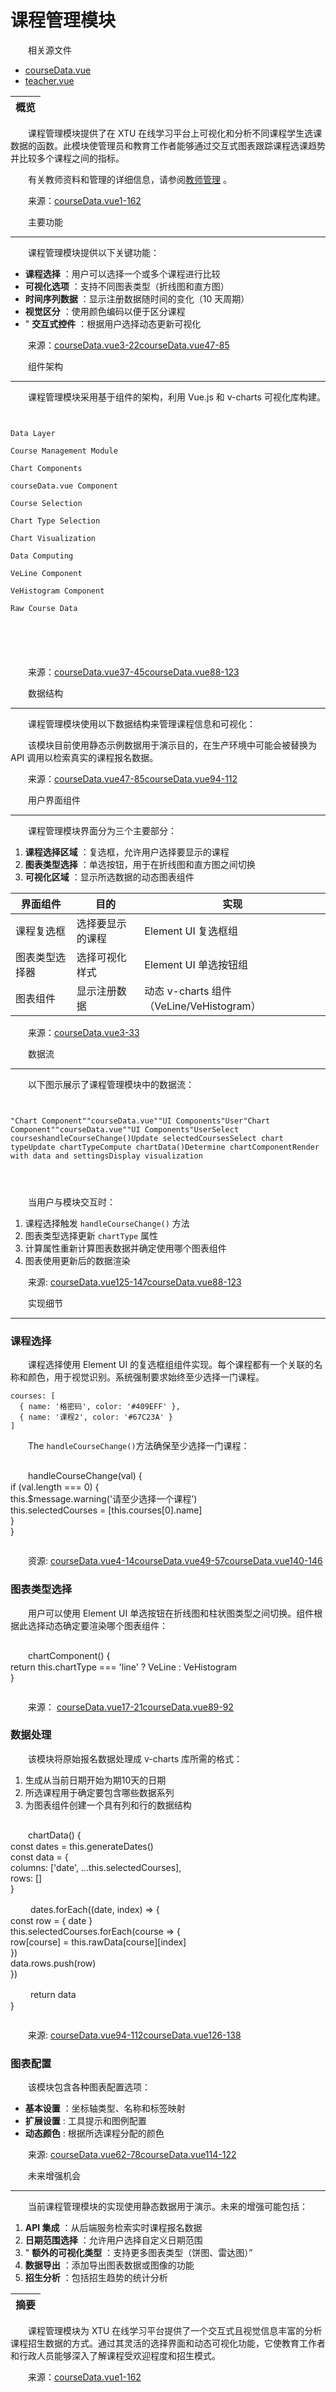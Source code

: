# 课程管理模块

　　相关源文件

- [courseData.vue](https://github.com/kingcard1989/xtu/blob/4a451c1d/courseData.vue)
- [teacher.vue](https://github.com/kingcard1989/xtu/blob/4a451c1d/teacher.vue)

|概览|
| ------|

　　课程管理模块提供了在 XTU 在线学习平台上可视化和分析不同课程学生选课数据的函数。此模块使管理员和教育工作者能够通过交互式图表跟踪课程选课趋势并比较多个课程之间的指标。

　　有关教师资料和管理的详细信息，请参阅[教师管理](https://deepwiki.com/kingcard1989/xtu/4.1-teacher-management) 。

　　来源：[courseData.vue1-162](https://github.com/kingcard1989/xtu/blob/4a451c1d/courseData.vue#L1-L162)

　　主要功能

---

　　课程管理模块提供以下关键功能：

- **课程选择** ：用户可以选择一个或多个课程进行比较
- **可视化选项** ：支持不同图表类型（折线图和直方图）
- **时间序列数据** ：显示注册数据随时间的变化（10 天周期）
- **视觉区分** ：使用颜色编码以便于区分课程
- " **交互式控件** ：根据用户选择动态更新可视化

　　来源：[courseData.vue3-22](https://github.com/kingcard1989/xtu/blob/4a451c1d/courseData.vue#L3-L22)​[courseData.vue47-85](https://github.com/kingcard1989/xtu/blob/4a451c1d/courseData.vue#L47-L85)

　　组件架构

---

　　课程管理模块采用基于组件的架构，利用 Vue.js 和 v-charts 可视化库构建。

```


Data Layer

Course Management Module

Chart Components

courseData.vue Component

Course Selection

Chart Type Selection

Chart Visualization

Data Computing

VeLine Component

VeHistogram Component

Raw Course Data






```

　　来源：[courseData.vue37-45](https://github.com/kingcard1989/xtu/blob/4a451c1d/courseData.vue#L37-L45)​[courseData.vue88-123](https://github.com/kingcard1989/xtu/blob/4a451c1d/courseData.vue#L88-L123)

　　数据结构

---

　　课程管理模块使用以下数据结构来管理课程信息和可视化：

　　该模块目前使用静态示例数据用于演示目的，在生产环境中可能会被替换为 API 调用以检索真实的课程报名数据。

　　来源：[courseData.vue47-85](https://github.com/kingcard1989/xtu/blob/4a451c1d/courseData.vue#L47-L85)​[courseData.vue94-112](https://github.com/kingcard1989/xtu/blob/4a451c1d/courseData.vue#L94-L112)

　　用户界面组件

---

　　课程管理模块界面分为三个主要部分：

1. **课程选择区域** ：复选框，允许用户选择要显示的课程
2. **图表类型选择** ：单选按钮，用于在折线图和直方图之间切换
3. **可视化区域** ：显示所选数据的动态图表组件

|界面组件|目的|实现|
| ----------------| ------------------| ------------------------------------------|
|课程复选框|选择要显示的课程|Element UI 复选框组|
|图表类型选择器|选择可视化样式|Element UI 单选按钮组|
|图表组件|显示注册数据|动态 v-charts 组件（VeLine/VeHistogram）|

　　来源：[courseData.vue3-33](https://github.com/kingcard1989/xtu/blob/4a451c1d/courseData.vue#L3-L33)

　　数据流

---

　　以下图示展示了课程管理模块中的数据流：

```


"Chart Component""courseData.vue""UI Components"User"Chart Component""courseData.vue""UI Components"UserSelect courseshandleCourseChange()Update selectedCoursesSelect chart typeUpdate chartTypeCompute chartData()Determine chartComponentRender with data and settingsDisplay visualization




```

　　当用户与模块交互时：

1. 课程选择触发 `handleCourseChange()`​ 方法
2. 图表类型选择更新 `chartType`​ 属性
3. 计算属性重新计算图表数据并确定使用哪个图表组件
4. 图表使用更新后的数据渲染

　　来源: [courseData.vue125-147](https://github.com/kingcard1989/xtu/blob/4a451c1d/courseData.vue#L125-L147)​[courseData.vue88-123](https://github.com/kingcard1989/xtu/blob/4a451c1d/courseData.vue#L88-L123)

　　实现细节

---

### 课程选择

　　课程选择使用 Element UI 的复选框组组件实现。每个课程都有一个关联的名称和颜色，用于视觉识别。系统强制要求始终至少选择一门课程。

```
courses: [
  { name: '格密码', color: '#409EFF' },
  { name: '课程2', color: '#67C23A' }
] 
```

　　The `handleCourseChange()`​ 方法确保至少选择一门课程：

```
```

　　handleCourseChange(val) {  
  if (val.length === 0) {  
    this.$message.warning('请至少选择一个课程')  
    this.selectedCourses = [this.courses[0].name]  
  }  
}

```
```

　　资源: [courseData.vue4-14](https://github.com/kingcard1989/xtu/blob/4a451c1d/courseData.vue#L4-L14)​[courseData.vue49-57](https://github.com/kingcard1989/xtu/blob/4a451c1d/courseData.vue#L49-L57)​[courseData.vue140-146](https://github.com/kingcard1989/xtu/blob/4a451c1d/courseData.vue#L140-L146)

### 图表类型选择

　　用户可以使用 Element UI 单选按钮在折线图和柱状图类型之间切换。组件根据此选择动态确定要渲染哪个图表组件：

```
```

　　chartComponent() {  
  return this.chartType === 'line' ? VeLine : VeHistogram  
}

```
```

　　来源： [courseData.vue17-21](https://github.com/kingcard1989/xtu/blob/4a451c1d/courseData.vue#L17-L21)​[courseData.vue89-92](https://github.com/kingcard1989/xtu/blob/4a451c1d/courseData.vue#L89-L92)

### 数据处理

　　该模块将原始报名数据处理成 v-charts 库所需的格式：

1. 生成从当前日期开始为期10天的日期
2. 所选课程用于确定要包含哪些数据系列
3. 为图表组件创建一个具有列和行的数据结构

```
```

　　chartData() {  
  const dates = this.generateDates()  
  const data = {  
    columns: ['date', ...this.selectedCourses],  
    rows: []  
  }

　　  dates.forEach((date, index) => {  
    const row = { date }  
    this.selectedCourses.forEach(course => {  
      row[course] = this.rawData[course][index]  
    })  
    data.rows.push(row)  
  })

　　  return data  
}

```
```

　　来源: [courseData.vue94-112](https://github.com/kingcard1989/xtu/blob/4a451c1d/courseData.vue#L94-L112)​[courseData.vue126-138](https://github.com/kingcard1989/xtu/blob/4a451c1d/courseData.vue#L126-L138)

### 图表配置

　　该模块包含各种图表配置选项：

- **基本设置** ：坐标轴类型、名称和标签映射
- **扩展设置** : 工具提示和图例配置
- **动态颜色** : 根据所选课程分配的颜色

　　来源: [courseData.vue62-78](https://github.com/kingcard1989/xtu/blob/4a451c1d/courseData.vue#L62-L78)​[courseData.vue114-122](https://github.com/kingcard1989/xtu/blob/4a451c1d/courseData.vue#L114-L122)

　　未来增强机会

---

　　当前课程管理模块的实现使用静态数据用于演示。未来的增强可能包括：

1. **API 集成** ：从后端服务检索实时课程报名数据
2. **日期范围选择** ：允许用户选择自定义日期范围
3. " **额外的可视化类型** ：支持更多图表类型（饼图、雷达图）”
4. **数据导出** ：添加导出图表数据或图像的功能
5. **招生分析** ：包括招生趋势的统计分析

|摘要|
| ------|

　　课程管理模块为 XTU 在线学习平台提供了一个交互式且视觉信息丰富的分析课程招生数据的方式。通过其灵活的选择界面和动态可视化功能，它使教育工作者和行政人员能够深入了解课程受欢迎程度和招生模式。

　　来源：[courseData.vue1-162](https://github.com/kingcard1989/xtu/blob/4a451c1d/courseData.vue#L1-L162)
